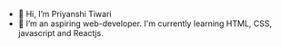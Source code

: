 - 👋 Hi, I’m Priyanshi Tiwari
- 🌱 I’m  an aspiring web-developer. I'm currently learning HTML, CSS, javascript and Reactjs.

<!---
Priyanshi-Tiwari/Priyanshi-Tiwari is a ✨ special ✨ repository because its `README.md` (this file) appears on your GitHub profile.
You can click the Preview link to take a look at your changes.
--->
